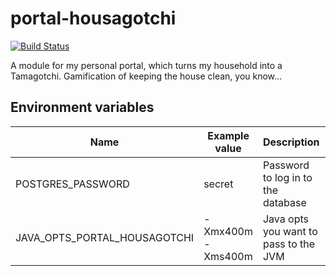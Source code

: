 # portal-housagotchi
[![Build Status](http://portal-ci.westeurope.cloudapp.azure.com/buildStatus/icon?job=portal-housagotchi/master)](http://portal-ci.westeurope.cloudapp.azure.com/job/portal-housagotchi/job/master/)

A module for my personal portal, which turns my household into a Tamagotchi. Gamification of keeping the house clean, you know...

## Environment variables
| Name | Example value | Description | Required? |
| ---- | ------------- | ----------- | -------- |
| POSTGRES_PASSWORD | secret | Password to log in to the database | required
| JAVA_OPTS_PORTAL_HOUSAGOTCHI | -Xmx400m -Xms400m | Java opts you want to pass to the JVM | optional
